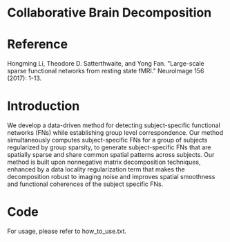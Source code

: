 # Collaborative Brain Decomposition

# Reference
Hongming Li, Theodore D. Satterthwaite, and Yong Fan. "Large-scale sparse functional networks from resting state fMRI." NeuroImage 156 (2017): 1-13.

# Introduction
We develop a data-driven method for detecting subject-specific functional networks (FNs) while establishing group level correspondence. Our method simultaneously computes subject-specific FNs for a group of subjects regularized by group sparsity, to generate subject-specific FNs that are spatially sparse and share common spatial patterns across subjects. Our method is built upon nonnegative matrix decomposition techniques, enhanced by a data locality regularization term that makes the decomposition robust to imaging noise and improves spatial smoothness and functional coherences of the subject specific FNs.

# Code
For usage, please refer to how_to_use.txt.
